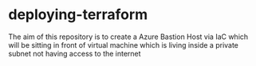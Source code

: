 # deploying-terraform
The aim of this repository is to create a Azure Bastion Host via IaC which will be sitting in front of virtual machine which is living inside a private subnet not having access to the internet
